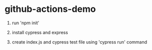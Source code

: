 # github-actions-demo


1. run 'npm init'

2. install cypress and express

3. create index.js and cypress test file using 'cypress run' command
